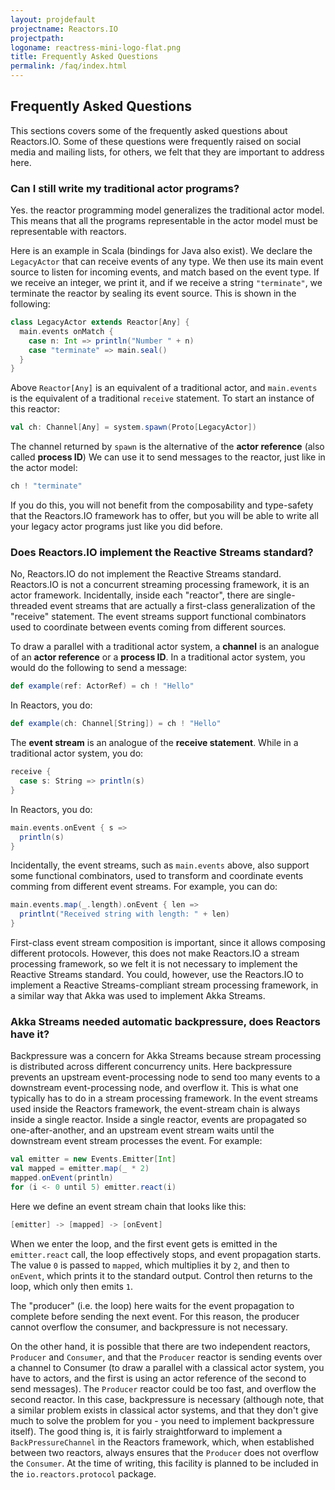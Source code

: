 ```yaml
---
layout: projdefault
projectname: Reactors.IO
projectpath: 
logoname: reactress-mini-logo-flat.png
title: Frequently Asked Questions
permalink: /faq/index.html
---
```



## Frequently Asked Questions

This sections covers some of the frequently asked questions about Reactors.IO.
Some of these questions were frequently raised on social media and mailing lists,
for others, we felt that they are important to address here.


### Can I still write my traditional actor programs?

Yes.
the reactor programming model generalizes the traditional actor model.
This means that all the programs representable in the actor model
must be representable with reactors.

Here is an example in Scala
(bindings for Java also exist).
We declare the `LegacyActor` that can receive events of any type.
We then use its main event source to listen for incoming events,
and match based on the event type.
If we receive an integer, we print it,
and if we receive a string `"terminate"`,
we terminate the reactor by sealing its event source.
This is shown in the following:

```scala
class LegacyActor extends Reactor[Any] {
  main.events onMatch {
    case n: Int => println("Number " + n)
    case "terminate" => main.seal()
  }
}
```

Above `Reactor[Any]` is an equivalent of a traditional actor,
and `main.events` is the equivalent of a traditional `receive` statement.
To start an instance of this reactor:

```scala
val ch: Channel[Any] = system.spawn(Proto[LegacyActor])
```

The channel returned by `spawn` is the alternative
of the **actor reference** (also called **process ID**)
We can use it to send messages to the reactor,
just like in the actor model:

```scala
ch ! "terminate"
```

If you do this, you will not benefit from the composability and type-safety
that the Reactors.IO framework has to offer,
but you will be able to write all your legacy actor programs
just like you did before.


### Does Reactors.IO implement the Reactive Streams standard?

No, Reactors.IO do not implement the Reactive Streams standard.
Reactors.IO is not a concurrent streaming processing framework,
it is an actor framework. Incidentally, inside each "reactor",
there are single-threaded event streams
that are actually a first-class generalization of the "receive" statement.
The event streams support functional combinators used to coordinate
between events coming from different sources.

To draw a parallel with a traditional actor system,
a **channel** is an analogue of an **actor reference** or a **process ID**.
In a traditional actor system, you would do the following to send a message:

```scala
def example(ref: ActorRef) = ch ! "Hello"
```

In Reactors, you do:

```scala
def example(ch: Channel[String]) = ch ! "Hello"
```

The **event stream** is an analogue of the **receive statement**.
While in a traditional actor system, you do:

```scala
receive {
  case s: String => println(s)
}
```

In Reactors, you do:

```scala
main.events.onEvent { s =>
  println(s)
}
```

Incidentally, the event streams, such as `main.events` above,
also support some functional combinators,
used to transform and coordinate events comming from different event streams.
For example, you can do:

```scala
main.events.map(_.length).onEvent { len =>
  printlnt("Received string with length: " + len)
}
```

First-class event stream composition is important,
since it allows composing different protocols.
However, this does not make Reactors.IO a stream processing framework,
so we felt it is not necessary to implement the Reactive Streams standard.
You could, however, use the Reactors.IO to implement
a Reactive Streams-compliant stream processing framework,
in a similar way that Akka was used to implement Akka Streams.


### Akka Streams needed automatic backpressure, does Reactors have it?

Backpressure was a concern for Akka Streams because stream processing is distributed
across different concurrency units. Here backpressure prevents an upstream
event-processing node to send too many events to a downstream event-processing node,
and overflow it. This is what one typically has to do in a stream processing framework.
In the event streams used inside the Reactors framework, the event-stream chain is
always inside a single reactor. Inside a single reactor, events are propagated so
one-after-another, and an upstream event stream waits until the downstream event stream
processes the event. For example:

```scala
val emitter = new Events.Emitter[Int]
val mapped = emitter.map(_ * 2)
mapped.onEvent(println)
for (i <- 0 until 5) emitter.react(i)
```

Here we define an event stream chain that looks like this:

```scala
[emitter] -> [mapped] -> [onEvent]
```

When we enter the loop, and the first event gets is emitted in the `emitter.react` call,
the loop effectively stops, and event propagation starts. The value `0` is passed to
`mapped`, which multiplies it by `2`, and then to `onEvent`, which prints it to the
standard output. Control then returns to the loop, which only then emits `1`.

The "producer" (i.e. the loop) here waits for the event propagation to complete before
sending the next event. For this reason, the producer cannot overflow the consumer, and
backpressure is not necessary.

On the other hand, it is possible that there are two independent reactors,
`Producer` and `Consumer`, and that the `Producer` reactor is sending events over a
channel to Consumer (to draw a parallel with a classical actor system, you have to
actors, and the first is using an actor reference of the second to send messages).
The `Producer` reactor could be too fast, and overflow the second reactor.
In this case, backpressure is necessary (although note, that a similar problem exists
in classical actor systems, and that they don't give much to solve the problem for you -
you need to implement backpressure itself).
The good thing is, it is fairly straightforward to implement a `BackPressureChannel`
in the Reactors framework, which, when established between two reactors,
always ensures that the `Producer` does not overflow the `Consumer`.
At the time of writing, this facility is planned to be included in the
`io.reactors.protocol` package.

